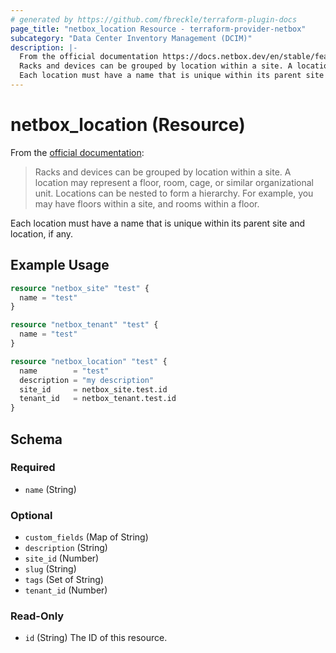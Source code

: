 ```yaml
---
# generated by https://github.com/fbreckle/terraform-plugin-docs
page_title: "netbox_location Resource - terraform-provider-netbox"
subcategory: "Data Center Inventory Management (DCIM)"
description: |-
  From the official documentation https://docs.netbox.dev/en/stable/features/sites-and-racks/#locations:
  Racks and devices can be grouped by location within a site. A location may represent a floor, room, cage, or similar organizational unit. Locations can be nested to form a hierarchy. For example, you may have floors within a site, and rooms within a floor.
  Each location must have a name that is unique within its parent site and location, if any.
---
```


# netbox_location (Resource)

From the [official documentation](https://docs.netbox.dev/en/stable/features/sites-and-racks/#locations):

> Racks and devices can be grouped by location within a site. A location may represent a floor, room, cage, or similar organizational unit. Locations can be nested to form a hierarchy. For example, you may have floors within a site, and rooms within a floor.

Each location must have a name that is unique within its parent site and location, if any.

## Example Usage

```terraform
resource "netbox_site" "test" {
  name = "test"
}

resource "netbox_tenant" "test" {
  name = "test"
}

resource "netbox_location" "test" {
  name        = "test"
  description = "my description"
  site_id     = netbox_site.test.id
  tenant_id   = netbox_tenant.test.id
}
```

<!-- schema generated by tfplugindocs -->
## Schema

### Required

- `name` (String)

### Optional

- `custom_fields` (Map of String)
- `description` (String)
- `site_id` (Number)
- `slug` (String)
- `tags` (Set of String)
- `tenant_id` (Number)

### Read-Only

- `id` (String) The ID of this resource.


